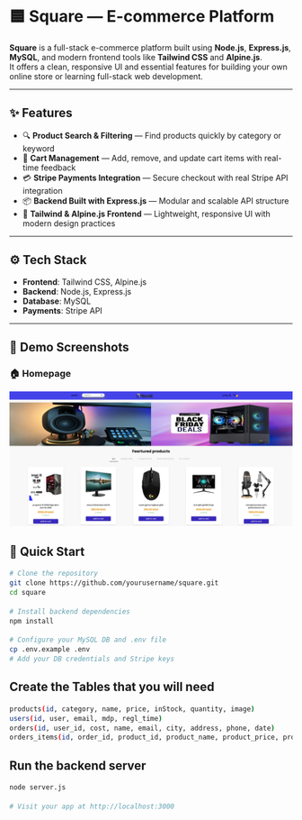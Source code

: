 # 🟦 Square — E-commerce Platform

**Square** is a full-stack e-commerce platform built using **Node.js**, **Express.js**, **MySQL**, and modern frontend tools like **Tailwind CSS** and **Alpine.js**.  
It offers a clean, responsive UI and essential features for building your own online store or learning full-stack web development.

---

## ✨ Features

- 🔍 **Product Search & Filtering** — Find products quickly by category or keyword  
- 🛒 **Cart Management** — Add, remove, and update cart items with real-time feedback  
- 💳 **Stripe Payments Integration** — Secure checkout with real Stripe API integration  
- 📦 **Backend Built with Express.js** — Modular and scalable API structure  
- 🎨 **Tailwind & Alpine.js Frontend** — Lightweight, responsive UI with modern design practices

---

## ⚙️ Tech Stack

- **Frontend**: Tailwind CSS, Alpine.js  
- **Backend**: Node.js, Express.js  
- **Database**: MySQL  
- **Payments**: Stripe API

---
## 📸 Demo Screenshots

### 🏠 Homepage
![Homepage](./public/assets/squareHomePage.png)

## 🚀 Quick Start

```bash
# Clone the repository
git clone https://github.com/yourusername/square.git
cd square

# Install backend dependencies
npm install

# Configure your MySQL DB and .env file
cp .env.example .env
# Add your DB credentials and Stripe keys
```



## Create the Tables that you will need
```bash
products(id, category, name, price, inStock, quantity, image)
users(id, user, email, mdp, regl_time)
orders(id, user_id, cost, name, email, city, address, phone, date)
orders_items(id, order_id, product_id, product_name, product_price, product_img, product_quantity, order_date)

```


## Run the backend server
```bash
node server.js

# Visit your app at http://localhost:3000
```
